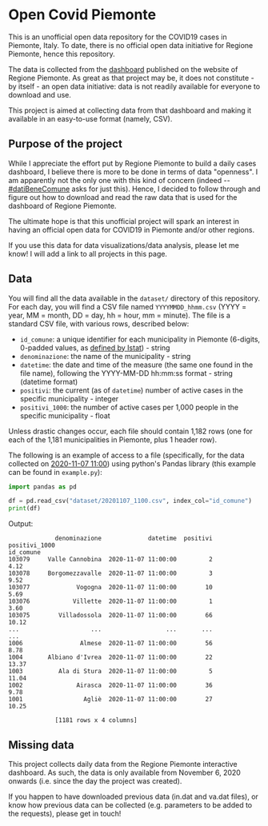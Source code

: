 # Open Covid Piemonte

This is an unofficial open data repository for the COVID19 cases in Piemonte, Italy. To date, there is no official open data initiative for Regione Piemonte, hence this repository.

The data is collected from the [dashboard](https://www.regione.piemonte.it/web/covid-19-mappa-piemonte) published on the website of Regione Piemonte. As great as that project may be, it does not constitute - by itself - an open data initiative: data is not readily available for everyone to download and use.

This project is aimed at collecting data from that dashboard and making it available in an easy-to-use format (namely, CSV). 

## Purpose of the project
While I appreciate the effort put by Regione Piemonte to build a daily cases dashboard, I believe there is more to be done in terms of data "openness". I am apparently not the only one with this kind of concern (indeed -- [#datiBeneComune](https://datibenecomune.it/) asks for just this). Hence, I decided to follow through and figure out how to download and read the raw data that is used for the dashboard of Regione Piemonte. 

The ultimate hope is that this unofficial project will spark an interest in having an official open data for COVID19 in Piemonte and/or other regions.

If you use this data for data visualizations/data analysis, please let me know! I will add a link to all projects in this page. 

## Data
You will find all the data available in the `dataset/` directory of this repository. For each day, you will find a CSV file named `YYYYMMDD_hhmm.csv` (YYYY = year, MM = month, DD = day, hh = hour, mm = minute). The file is a standard CSV file, with various rows, described below:
* `id_comune`: a unique identifier for each municipality in Piemonte (6-digits, 0-padded values, as [defined by Istat](https://www.istat.it/it/archivio/6789)) - string
* `denominazione`: the name of the municipality - string
* `datetime`: the date and time of the measure (the same one found in the file name), following the YYYY-MM-DD hh:mm:ss format - string (datetime format)
* `positivi`: the current (as of `datetime`) number of active cases in the specific municipality - integer
* `positivi_1000`: the number of active cases per 1,000 people in the specific municipality - float

Unless drastic changes occur, each file should contain 1,182 rows (one for each of the 1,181 municipalities in Piemonte, plus 1 header row). 

The following is an example of access to a file (specifically, for the data collected on [2020-11-07 11:00](dataset/20201107_1100.csv)) using python's Pandas library (this example can be found in `example.py`):
```python
import pandas as pd

df = pd.read_csv("dataset/20201107_1100.csv", index_col="id_comune")
print(df)
```
Output:
```
             denominazione             datetime  positivi  positivi_1000
id_comune                                                               
103079     Valle Cannobina  2020-11-07 11:00:00         2           4.12
103078     Borgomezzavalle  2020-11-07 11:00:00         3           9.52
103077             Vogogna  2020-11-07 11:00:00        10           5.69
103076            Villette  2020-11-07 11:00:00         1           3.60
103075        Villadossola  2020-11-07 11:00:00        66          10.12
...                    ...                  ...       ...            ...
1006                Almese  2020-11-07 11:00:00        56           8.78
1004       Albiano d'Ivrea  2020-11-07 11:00:00        22          13.37
1003          Ala di Stura  2020-11-07 11:00:00         5          11.04
1002               Airasca  2020-11-07 11:00:00        36           9.78
1001                 Agliè  2020-11-07 11:00:00        27          10.25

             [1181 rows x 4 columns]
```

## Missing data
This project collects daily data from the Regione Piemonte interactive dashboard. As such, the data is only available from November 6, 2020 onwards (i.e. since the day the project was created).

If you happen to have downloaded previous data (in.dat and va.dat files), or know how previous data can be collected (e.g. parameters to be added to the requests), please get in touch!


